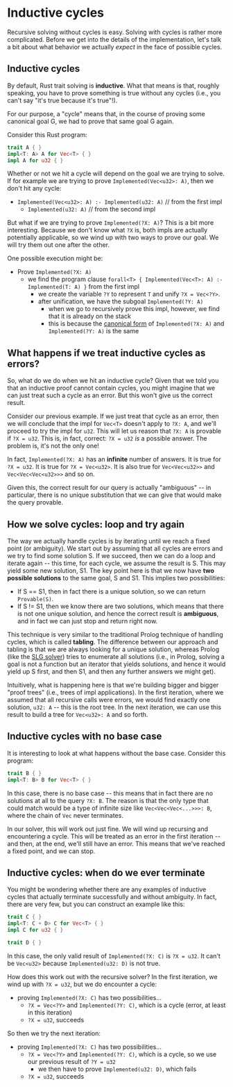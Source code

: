 # Inductive cycles

Recursive solving without cycles is easy. Solving with cycles is rather more
complicated. Before we get into the details of the implementation,
let's talk a bit about what behavior we actually *expect* in the face
of possible cycles.

## Inductive cycles

By default, Rust trait solving is **inductive**. What that means is that, roughly
speaking, you have to prove something is true without any cycles (i.e., you
can't say "it's true because it's true"!).

For our purpose, a "cycle" means that, in the course of proving some canonical
goal G, we had to prove that same goal G again.

Consider this Rust program:

```rust
trait A { }
impl<T: A> A for Vec<T> { }
impl A for u32 { }
```

Whether or not we hit a cycle will depend on the goal we are trying
to solve. If for example we are trying to prove `Implemented(Vec<u32>: A)`,
then we don't hit any cycle:

* `Implemented(Vec<u32>: A) :- Implemented(u32: A)` // from the first impl
    * `Implemented(u32: A)` // from the second impl

But what if we are trying to prove `Implemented(?X: A)`? This is a bit
more interesting. Because we don't know what `?X` is, both impls are
actually potentially applicable, so we wind up with two ways to
prove our goal. We will try them out one after the other.

One possible execution might be:

* Prove `Implemented(?X: A)`
    * we find the program clause `forall<T> { Implemented(Vec<T>: A) :- Implemented(T: A) }` from the first impl
        * we create the variable `?Y` to represent `T` and unify `?X = Vec<?Y>`.
        * after unification, we have the subgoal `Implemented(?Y: A)`
            * when we go to recursively prove this impl, however, we find that it is already on the stack
            * this is because the [canonical form] of `Implemented(?X: A)` and `Implemented(?Y: A)` is the same

[canonical form]: ../canonical_queries.md

## What happens if we treat inductive cycles as errors?

So, what do we do when we hit an inductive cycle? Given that we told you that an
inductive proof cannot contain cycles, you might imagine that we can just treat
such a cycle as an error. But this won't give us the correct result.

Consider our previous example. If we just treat that cycle as an error, then we
will conclude that the impl for `Vec<T>` doesn't apply to `?X: A`, and we'll
proceed to try the impl for `u32`. This will let us reason that `?X: A` is
provable if `?X = u32`. This is, in fact, correct: `?X = u32` *is* a possible
answer. The problem is, it's not the only one!

In fact, `Implemented(?X: A)` has an **infinite** number of answers. It is true
for `?X = u32`. It is true for `?X = Vec<u32>`. It is also true for
`Vec<Vec<u32>>` and `Vec<Vec<Vec<u32>>>` and so on.

Given this, the correct result for our query is actually "ambiguous" -- in
particular, there is no unique substitution that we can give that would make the
query provable.

## How we solve cycles: loop and try again

The way we actually handle cycles is by iterating until we reach a fixed point
(or ambiguity). We start out by assuming that all cycles are errors and we try
to find some solution S. If we succeed, then we can do a loop and iterate again
-- this time, for each cycle, we assume the result is S. This may yield some new
solution, S1. The key point here is that we now have **two possible solutions**
to the same goal, S and S1. This implies two possibilities:

* If S == S1, then in fact there is a unique solution, so we can return `Provable(S)`.
* If S != S1, then we know there are two solutions, which means that there is
  not one unique solution, and hence the correct result is **ambiguous**,
  and in fact we can just stop and return right now.

This technique is very similar to the traditional Prolog technique of handling
cycles, which is called **tabling**. The difference between our approach and
tabling is that we are always looking for a unique solution, whereas Prolog
(like the [SLG solver]) tries to enumerate all solutions (i.e., in Prolog,
solving a goal is not a function but an iterator that yields solutions, and
hence it would yield up S first, and then S1, and then any further answers we
might get).

[SLG solver]: ../engine.md

Intuitively, what is happening here is that we're building bigger and bigger
"proof trees" (i.e., trees of impl applications). In the first iteration, where
we assumed that all recursive calls were errors, we would find exactly one
solution, `u32: A` -- this is the root tree. In the next iteration, we can use
this result to build a tree for `Vec<u32>: A` and so forth.

## Inductive cycles with no base case

It is interesting to look at what happens without the base case. Consider this
program:

```rust
trait B { }
impl<T: B> B for Vec<T> { }
```

In this case, there is no base case -- this means that in fact there are no
solutions at all to the query `?X: B`. The reason is that the only type that
could match would be a type of infinite size like `Vec<Vec<Vec<...>>>: B`, where
the chain of `Vec` never terminates.

In our solver, this will work out just fine. We will wind up recursing
and encountering a cycle. This will be treated as an error in the first
iteration -- and then, at the end, we'll still have an error. This means
that we've reached a fixed point, and we can stop.


## Inductive cycles: when do we ever terminate

You might be wondering whether there are any examples of inductive cycles that
actually terminate successfully and without ambiguity. In fact, there are very
few, but you can construct an example like this:

```rust
trait C { }
impl<T: C + D> C for Vec<T> { }
impl C for u32 { }

trait D { }
```

In this case, the only valid result of `Implemented(?X: C)` is `?X = u32`. It can't
be `Vec<u32>` because `Implemented(u32: D)` is not true.

How does this work out with the recursive solver? In the first iteration,
we wind up with `?X = u32`, but we do encounter a cycle:

* proving `Implemented(?X: C)` has two possibilities...
    * `?X = Vec<?Y>` and `Implemented(?Y: C)`, which is a cycle (error, at least in this iteration)
    * `?X = u32`, succeeds

So then we try the next iteration:

* proving `Implemented(?X: C)` has two possibilities...
    * `?X = Vec<?Y>` and `Implemented(?Y: C)`, which is a cycle, so we use our previous result of `?Y = u32`
        * we then have to prove `Implemented(u32: D)`, which fails
    * `?X = u32`, succeeds
